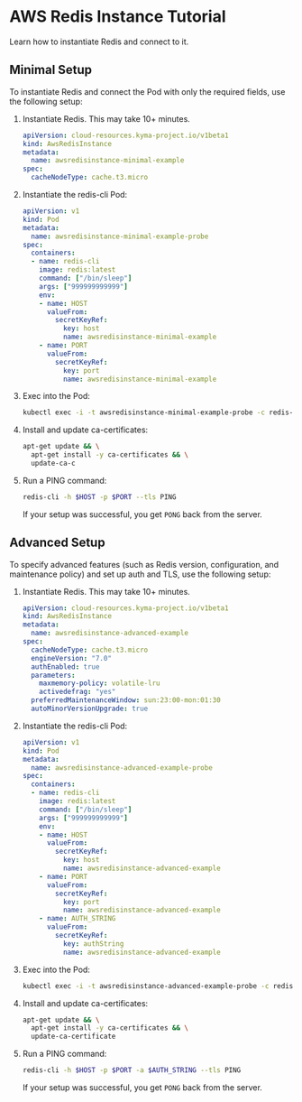 # AWS Redis Instance Tutorial
Learn how to instantiate Redis and connect to it.

## Minimal Setup

To instantiate Redis and connect the Pod with only the required fields, use the following setup:

1. Instantiate Redis. This may take 10+ minutes.


   ```yaml
   apiVersion: cloud-resources.kyma-project.io/v1beta1
   kind: AwsRedisInstance
   metadata:
     name: awsredisinstance-minimal-example
   spec:
     cacheNodeType: cache.t3.micro
   ```

2. Instantiate the redis-cli Pod:

   ```yaml
   apiVersion: v1
   kind: Pod
   metadata:
     name: awsredisinstance-minimal-example-probe
   spec:
     containers:
     - name: redis-cli
       image: redis:latest
       command: ["/bin/sleep"]
       args: ["999999999999"]
       env:
       - name: HOST
         valueFrom:
           secretKeyRef:
             key: host
             name: awsredisinstance-minimal-example
       - name: PORT
         valueFrom:
           secretKeyRef:
             key: port
             name: awsredisinstance-minimal-example
   ```

3. Exec into the Pod:

   ```bash
   kubectl exec -i -t awsredisinstance-minimal-example-probe -c redis-cli -- sh -c "clear; (bash || ash || sh)"
   ```

4. Install and update ca-certificates:

   ```bash
   apt-get update && \
     apt-get install -y ca-certificates && \
     update-ca-c

5. Run a PING command:

   ```bash
   redis-cli -h $HOST -p $PORT --tls PING
   ```
   If your setup was successful, you get `PONG` back from the server.

## Advanced Setup

To specify advanced features (such as Redis version, configuration, and maintenance policy) and set up auth and TLS, use the following setup:

1. Instantiate Redis. This may take 10+ minutes.

   ```yaml
   apiVersion: cloud-resources.kyma-project.io/v1beta1
   kind: AwsRedisInstance
   metadata:
     name: awsredisinstance-advanced-example
   spec:
     cacheNodeType: cache.t3.micro
     engineVersion: "7.0"
     authEnabled: true
     parameters:
       maxmemory-policy: volatile-lru
       activedefrag: "yes"
     preferredMaintenanceWindow: sun:23:00-mon:01:30
     autoMinorVersionUpgrade: true
   ```

2. Instantiate the redis-cli Pod:

   ```yaml
   apiVersion: v1
   kind: Pod
   metadata:
     name: awsredisinstance-advanced-example-probe
   spec:
     containers:
     - name: redis-cli
       image: redis:latest
       command: ["/bin/sleep"]
       args: ["999999999999"]
       env:
       - name: HOST
         valueFrom:
           secretKeyRef:
             key: host
             name: awsredisinstance-advanced-example
       - name: PORT
         valueFrom:
           secretKeyRef:
             key: port
             name: awsredisinstance-advanced-example
       - name: AUTH_STRING
         valueFrom:
           secretKeyRef:
             key: authString
             name: awsredisinstance-advanced-example
   ```

3. Exec into the Pod:

   ```bash
   kubectl exec -i -t awsredisinstance-advanced-example-probe -c redis-cli -- sh -c "clear; (bash || ash || sh)"
   ```

4. Install and update ca-certificates:

   ```bash
   apt-get update && \
     apt-get install -y ca-certificates && \
     update-ca-certificate
   ```

5. Run a PING command:

   ```bash
   redis-cli -h $HOST -p $PORT -a $AUTH_STRING --tls PING
   ```
   If your setup was successful, you get `PONG` back from the server.
